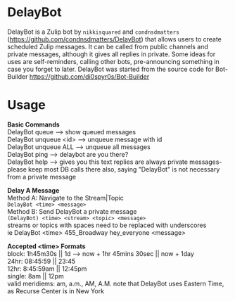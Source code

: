 DelayBot
========
DelayBot is a Zulip bot by `nikkisquared` and `condnsdmatters` (https://github.com/condnsdmatters/DelayBot) that allows users to create scheduled Zulip messages. It can be called from public channels and private messages, although it gives all replies in private. Some ideas for uses are self-reminders, calling other bots, pre-announcing something in case you forget to later. DelayBot was started from the source code for Bot-Builder https://github.com/di0spyr0s/Bot-Builder


Usage
=====
**Basic Commands**  
DelayBot queue --> show queued messages  
DelayBot unqueue <id\> --> unqueue message with id  
DelayBot unqueue ALL  --> unqueue all messages  
DelayBot ping  --> delaybot are you there?  
DelayBot help  --> gives you this text
replies are always private messages- please keep most DB calls there
also, saying "DelayBot" is not necessary from a private message

**Delay A Message**  
Method A: Navigate to the Stream|Topic  
`DelayBot <time> <message>`  
Method B: Send DelayBot a private message  
`(DelayBot) <time> <stream> <topic> <message>`  
streams or topics with spaces need to be replaced with underscores  
ie DelayBot <time\> 455\_Broadway hey\_everyone <message\>  

**Accepted <time\> Formats**  
block:  1h45m30s  || 1d --> now + 1hr 45mins 30sec || now + 1day  
24hr:   08:45:59  || 23:45  
12hr:   8:45:59am || 12:45pm  
single: 8am       || 12pm  
valid meridiems: am, a.m., AM, A.M.
note that DelayBot uses Eastern Time, as Recurse Center is in New York